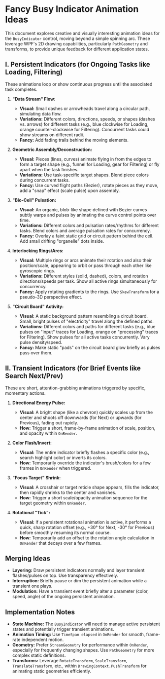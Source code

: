 # Fancy Busy Indicator Animation Ideas

This document explores creative and visually interesting animation ideas for the `BusyIndicator` control, moving beyond a simple spinning arc. These leverage WPF's 2D drawing capabilities, particularly `PathGeometry` and transforms, to provide unique feedback for different application states.

## I. Persistent Indicators (for Ongoing Tasks like Loading, Filtering)

These animations loop or show continuous progress until the associated task completes.

1.  **"Data Stream" Flow:**
    *   **Visual:** Small dashes or arrowheads travel along a circular path, simulating data flow.
    *   **Variations:** Different colors, directions, speeds, or shapes (dashes vs. arrows) for different tasks (e.g., blue clockwise for Loading, orange counter-clockwise for Filtering). Concurrent tasks could show streams on different radii.
    *   **Fancy:** Add fading trails behind the moving elements.

2.  **Geometric Assembly/Deconstruction:**
    *   **Visual:** Pieces (lines, curves) animate flying in from the edges to form a target shape (e.g., funnel for Loading, gear for Filtering) or fly apart when the task finishes.
    *   **Variations:** Use task-specific target shapes. Blend piece colors during concurrent tasks.
    *   **Fancy:** Use curved flight paths (Bezier), rotate pieces as they move, add a "snap" effect (scale pulse) upon assembly.

3.  **"Bio-Cell" Pulsation:**
    *   **Visual:** An organic, blob-like shape defined with Bezier curves subtly warps and pulses by animating the curve control points over time.
    *   **Variations:** Different colors and pulsation rates/rhythms for different tasks. Blend colors and average pulsation rates for concurrency.
    *   **Fancy:** Overlay a faint static grid or circuit pattern behind the cell. Add small drifting "organelle" dots inside.

4.  **Interlocking Rings/Arcs:**
    *   **Visual:** Multiple rings or arcs animate their rotation and also their position/scale, appearing to orbit or pass through each other like gyroscopic rings.
    *   **Variations:** Different styles (solid, dashed), colors, and rotation directions/speeds per task. Show all active rings simultaneously for concurrency.
    *   **Fancy:** Apply rotating gradients to the rings. Use `SkewTransform` for a pseudo-3D perspective effect.

5.  **"Circuit Board" Activity:**
    *   **Visual:** A static background pattern resembling a circuit board. Small, bright pulses of "electricity" travel along the defined paths.
    *   **Variations:** Different colors and paths for different tasks (e.g., blue pulses on "input" traces for Loading, orange on "processing" traces for Filtering). Show pulses for all active tasks concurrently. Vary pulse density/speed.
    *   **Fancy:** Make static "pads" on the circuit board glow briefly as pulses pass over them.

## II. Transient Indicators (for Brief Events like Search Next/Prev)

These are short, attention-grabbing animations triggered by specific, momentary actions.

1.  **Directional Energy Pulse:**
    *   **Visual:** A bright shape (like a chevron) quickly scales up from the center and shoots off downwards (for Next) or upwards (for Previous), fading out rapidly.
    *   **How:** Trigger a short, frame-by-frame animation of scale, position, and opacity within `OnRender`.

2.  **Color Flash/Invert:**
    *   **Visual:** The entire indicator briefly flashes a specific color (e.g., search highlight color) or inverts its colors.
    *   **How:** Temporarily override the indicator's brush/colors for a few frames in `OnRender` when triggered.

3.  **"Focus Target" Shrink:**
    *   **Visual:** A crosshair or target reticle shape appears, fills the indicator, then rapidly shrinks to the center and vanishes.
    *   **How:** Trigger a short scale/opacity animation sequence for the target geometry within `OnRender`.

4.  **Rotational "Tick":**
    *   **Visual:** If a persistent rotational animation is active, it performs a quick, sharp rotation offset (e.g., +30° for Next, -30° for Previous) before smoothly resuming its normal course.
    *   **How:** Temporarily add an offset to the rotation angle calculation in `OnRender` that decays over a few frames.

## Merging Ideas

*   **Layering:** Draw persistent indicators normally and layer transient flashes/pulses on top. Use transparency effectively.
*   **Interruption:** Briefly pause or dim the persistent animation while a transient one plays.
*   **Modulation:** Have a transient event briefly alter a parameter (color, speed, angle) of the ongoing persistent animation.

## Implementation Notes

*   **State Machine:** The `BusyIndicator` will need to manage active persistent states and potentially trigger transient animations.
*   **Animation Timing:** Use `TimeSpan elapsed` in `OnRender` for smooth, frame-rate independent motion.
*   **Geometry:** Prefer `StreamGeometry` for performance within `OnRender`, especially for frequently changing shapes. Use `PathGeometry` for more complex static definitions.
*   **Transforms:** Leverage `RotateTransform`, `ScaleTransform`, `TranslateTransform`, etc., within `DrawingContext.PushTransform` for animating static geometries efficiently.
